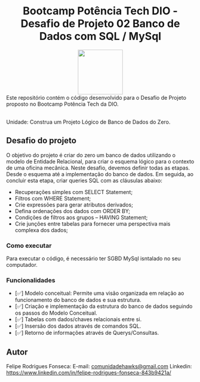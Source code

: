 <h1 align="center">Bootcamp Potência Tech DIO - Desafio de Projeto 02 Banco de Dados com SQL / MySql</h1>

<div align="center">
<a href="https://www.dio.me/"><img src="https://hermes.digitalinnovation.one/assets/diome/logo-full.svg" align="center" height="120" width="120" ></a> <br>

</div>
Este repositório contém o código desenvolvido para o Desafio de Projeto proposto no Bootcamp Potência Tech da DIO.
<br><br>

Unidade: Construa um Projeto Lógico de Banco de Dados do Zero. <br>

<h2 id="DesafioDeProjeto">Desafio do projeto</h2>

O objetivo do projeto é criar do zero um banco de dados utilizando o modelo de Entidade Relacional, para criar o esquema lógico para o contexto de uma oficina mecânica.
Neste desafio, devemos definir todas as etapas. Desde o esquema até a implementação do banco de dados.
Em seguida, ao concluir esta etapa, criar queries SQL com as cláusulas abaixo:

* Recuperações simples com SELECT Statement;
* Filtros com WHERE Statement;
* Crie expressões para gerar atributos derivados;
* Defina ordenações dos dados com ORDER BY;
* Condições de filtros aos grupos – HAVING Statement;
* Crie junções entre tabelas para fornecer uma perspectiva mais complexa dos dados;

<h3 id="ComoExecutar">Como executar</h3>

Para executar o código, é necessário ter SGBD MySql isntalado no seu computador.

<h3 id="Funcionalidades">Funcionalidades</h3>

- [✅] Modelo conceitual: Permite uma visão organizada em relação ao funcionamento do banco de dados e sua estrutura.
- [✅] Criação e implementação da estrutura do banco de dados seguindo os passos do Modelo Conceitual.
- [✅] Tabelas com dados/chaves relacionais entre si.
- [✅] Insersão dos dados através de comandos SQL.
- [✅] Retorno de informações através de Querys/Consultas.

<h2 id="autor">Autor</h2>

Felipe Rodrigues Fonseca:
E-mail: comunidadehawks@gmail.com
Linkedin: https://www.linkedin.com/in/felipe-rodrigues-fonseca-843b9421a/

